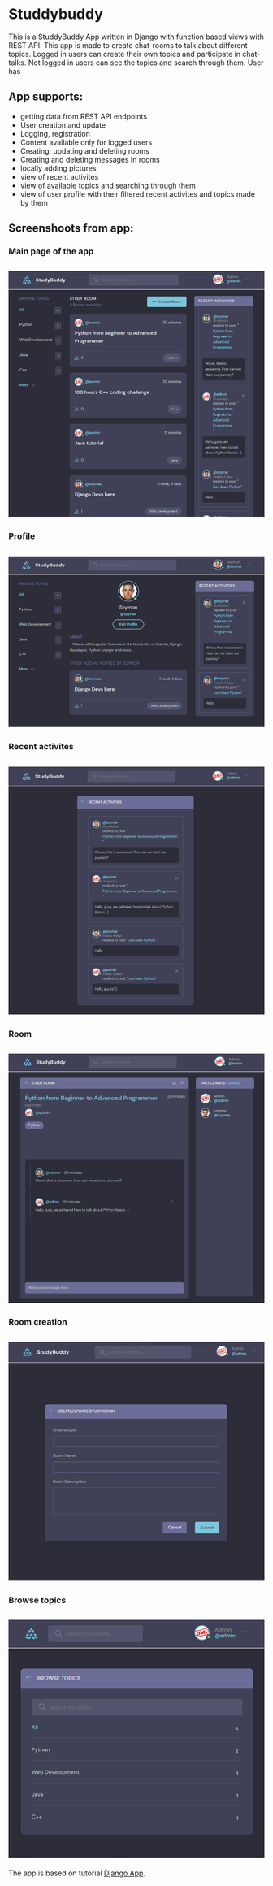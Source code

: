 # Studdybuddy

This is a StuddyBuddy App written in Django with function based views with REST API.
This app is made to create chat-rooms to talk about different topics.
Logged in users can create their own topics and participate in chat-talks. 
Not logged in users can see the topics and search through them.
User has 

## App supports:
- getting data from REST API endpoints
- User creation and update
- Logging, registration
- Content available only for logged users
- Creating, updating and deleting rooms
- Creating and deleting messages in rooms
- locally adding pictures
- view of recent activites
- view of available topics and searching through them
- view of user profile with their filtered recent activites and topics made by them


## Screenshoots from app:

### Main page of the app
![main page of the app](https://github.com/sDebski/studbuddy/blob/master/static/images/main.png?raw=true)
---

### Profile
![profile](https://github.com/sDebski/studbuddy/blob/master/static/images/profile.png?raw=true)
---

### Recent activites
![Recent activites](https://github.com/sDebski/studbuddy/blob/master/static/images/recent-activites.png?raw=true)
---

### Room
![Room](https://github.com/sDebski/studbuddy/blob/master/static/images/room.png?raw=true)
---


### Room creation
![Room-creation](https://github.com/sDebski/studbuddy/blob/master/static/images/room-create.png?raw=true)
---

### Browse topics
![Browse-topics](https://github.com/sDebski/studbuddy/blob/master/static/images/browse-topics.png?raw=true)
---

The app is based on tutorial [Django App](https://www.youtube.com/watch?v=PtQiiknWUcI).


